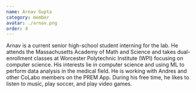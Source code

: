 ```yaml
---
name: Arnav Gupta
category: member
avatar: ./arnav.png
order: 4
---
```


Arnav is a current senior high-school student interning for the lab. He attends the Massachusetts Academy of Math and Science and takes dual-enrollment classes at Worcester Polytechnic Institute (WPI) focusing on computer science. His interests lie in computer science and using ML to perform data analysis in the medical field. He is working with Andres and other CoLabo members on the PREM App. During his free time, he likes to listen to music, play soccer, and play video games.